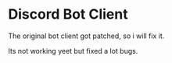 # Discord Bot Client
The original bot client got patched, so i will fix it.

Its not working yeet but fixed a lot bugs.

